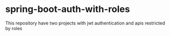 # spring-boot-auth-with-roles
This repository have two projects with jwt authentication and apis restricted by roles
